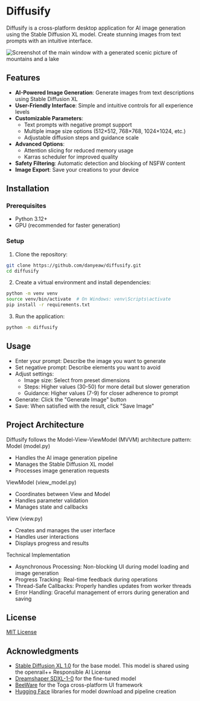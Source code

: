 # Diffusify

Diffusify is a cross-platform desktop application for AI image generation using
the Stable Diffusion XL model. Create stunning images from text prompts with an
intuitive interface.

![Screenshot of the main window with a generated scenic picture of mountains and a lake]()

## Features

- **AI-Powered Image Generation**: Generate images from text descriptions using
Stable Diffusion XL
- **User-Friendly Interface**: Simple and intuitive controls for all experience levels
- **Customizable Parameters**:
  - Text prompts with negative prompt support
  - Multiple image size options (512×512, 768×768, 1024×1024, etc.)
  - Adjustable diffusion steps and guidance scale
- **Advanced Options**:
  - Attention slicing for reduced memory usage
  - Karras scheduler for improved quality
- **Safety Filtering**: Automatic detection and blocking of NSFW content
- **Image Export**: Save your creations to your device

## Installation

### Prerequisites

- Python 3.12+
- GPU (recommended for faster generation)

### Setup

1. Clone the repository:

```bash
git clone https://github.com/danyeaw/diffusify.git
cd diffusify
```

2. Create a virtual environment and install dependencies:

```bash
python -m venv venv
source venv/bin/activate  # On Windows: venv\Scripts\activate
pip install -r requirements.txt
```

3. Run the application:

```bash
python -m diffusify
```

## Usage

- Enter your prompt: Describe the image you want to generate
- Set negative prompt: Describe elements you want to avoid
- Adjust settings:
  - Image size: Select from preset dimensions
  - Steps: Higher values (30-50) for more detail but slower generation
  - Guidance: Higher values (7-9) for closer adherence to prompt
- Generate: Click the "Generate Image" button
- Save: When satisfied with the result, click "Save Image"

## Project Architecture

Diffusify follows the Model-View-ViewModel (MVVM) architecture pattern:
Model (model.py)

- Handles the AI image generation pipeline
- Manages the Stable Diffusion XL model
- Processes image generation requests

ViewModel (view_model.py)

- Coordinates between View and Model
- Handles parameter validation
- Manages state and callbacks

View (view.py)

- Creates and manages the user interface
- Handles user interactions
- Displays progress and results

Technical Implementation

- Asynchronous Processing: Non-blocking UI during model loading and image generation
- Progress Tracking: Real-time feedback during operations
- Thread-Safe Callbacks: Properly handles updates from worker threads
- Error Handling: Graceful management of errors during generation and saving

## License

[MIT License]()

## Acknowledgments

- [Stable Diffusion XL 1.0](https://huggingface.co/stabilityai/stable-diffusion-xl-base-1.0) for the base model.
This model is shared using the openrail++ Responsible AI License
- [Dreamshaper SDXL-1-0](https://huggingface.co/Lykon/dreamshaper-xl-1-0) for the fine-tuned model
- [BeeWare](https://beeware.org) for the Toga cross-platform UI framework
- [Hugging Face](https://huggingface.co) libraries for model download and pipeline creation

